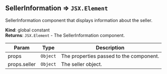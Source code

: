 <a name="SellerInformation"></a>

## SellerInformation ⇒ <code>JSX.Element</code>
SellerInformation component that displays information about the seller.

**Kind**: global constant  
**Returns**: <code>JSX.Element</code> - The SellerInformation component.  

| Param | Type | Description |
| --- | --- | --- |
| props | <code>Object</code> | The properties passed to the component. |
| props.seller | <code>Object</code> | The seller object. |

